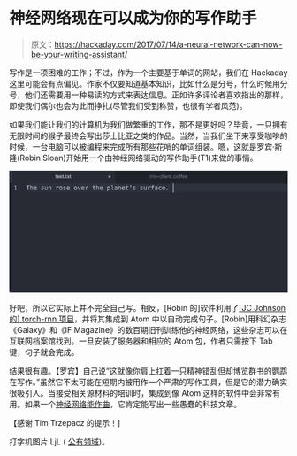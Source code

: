 # 神经网络现在可以成为你的写作助手

> 原文：<https://hackaday.com/2017/07/14/a-neural-network-can-now-be-your-writing-assistant/>

写作是一项困难的工作；不过，作为一个主要基于单词的网站，我们在 Hackaday 这里可能会有点偏见。作家不仅要知道基本知识，比如什么是分号，什么时候用分号，他们还需要用一种易读的方式来表达信息。正如许多评论者喜欢指出的那样，即使我们偶尔也会为此而挣扎(尽管我们受到称赞，也很有学者风范)。

如果我们能让我们的计算机为我们做繁重的工作，那不是更好吗？毕竟，一只拥有无限时间的猴子最终会写出莎士比亚之类的作品。当然，当我们坐下来享受咖啡的时候，一台电脑可以被编程来完成所有那些花哨的单词组装。嗯，这就是罗宾·斯隆(Robin Sloan)开始用一个由神经网络驱动的写作助手(T1)来做的事情。

[![](img/de3abbcfb2428b2cb6abcdda86e9f729.png)](https://hackaday.com/wp-content/uploads/2017/07/rnn-example-extra.gif)

好吧，所以它实际上并不完全自己写。相反，[Robin 的]软件利用了[[JC Johnson 的] torch-rnn 项目](https://github.com/jcjohnson/torch-rnn)，并将其集成到 Atom 中以自动完成句子。[Robin]用科幻杂志《Galaxy》和《IF Magazine》的数百期旧刊训练他的神经网络，这些杂志可以在互联网档案馆找到。一旦安装了服务器和相应的 Atom 包，作者只需按下 Tab 键，句子就会完成。

结果很有趣。【罗宾】自己说“这就像你肩上扛着一只精神错乱但却博览群书的鹦鹉在写作。”虽然它不太可能在短期内被用作一个严肃的写作工具，但是它的潜力确实很吸引人。当接受相关源材料的培训时，集成到像 Atom 这样的软件中会非常有用。如果一个[神经网络能作曲](http://hackaday.com/2017/03/17/neural-network-composes-music-says-ill-be-bach/)，它肯定能写出一些愚蠢的科技文章。

【感谢 Tim Trzepacz 的提示！]

打字机图片:LjL ( [公有领域](https://commons.wikimedia.org/wiki/File:Olivetti_Lettera_22_by_LjL.jpeg))。